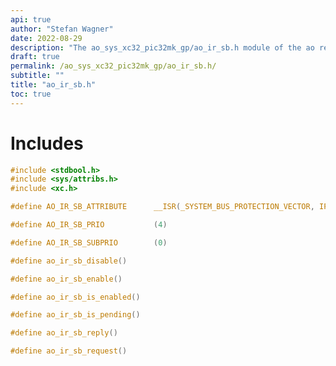 ```yaml
---
api: true
author: "Stefan Wagner"
date: 2022-08-29
description: "The ao_sys_xc32_pic32mk_gp/ao_ir_sb.h module of the ao real-time operating system."
draft: true
permalink: /ao_sys_xc32_pic32mk_gp/ao_ir_sb.h/ 
subtitle: ""
title: "ao_ir_sb.h"
toc: true
---
```


# Includes

```c
#include <stdbool.h>
#include <sys/attribs.h>
#include <xc.h>
```

```c
#define AO_IR_SB_ATTRIBUTE      __ISR(_SYSTEM_BUS_PROTECTION_VECTOR, IPL4SOFT)
```

```c
#define AO_IR_SB_PRIO           (4)
```

```c
#define AO_IR_SB_SUBPRIO        (0)
```

```c
#define ao_ir_sb_disable()
```

```c
#define ao_ir_sb_enable()
```

```c
#define ao_ir_sb_is_enabled()
```

```c
#define ao_ir_sb_is_pending()
```

```c
#define ao_ir_sb_reply()
```

```c
#define ao_ir_sb_request()
```

